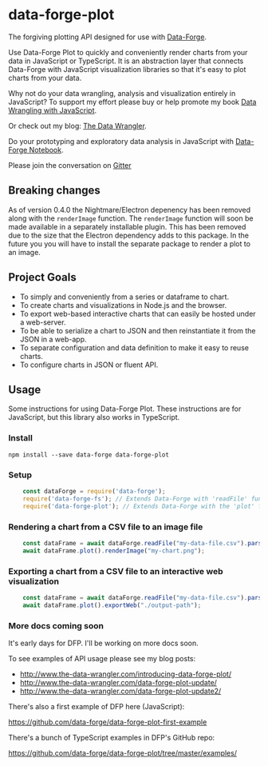 # data-forge-plot

The forgiving plotting API designed for use with [Data-Forge](https://github.com/data-forge/data-forge-ts).

Use Data-Forge Plot to quickly and conveniently render charts from your data in JavaScript or TypeScript. It is an abstraction layer that connects Data-Forge with JavaScript visualization libraries so that it's easy to plot charts from your data.

Why not do your data wrangling, analysis and visualization entirely in JavaScript? To support my effort please buy or help promote my book 
[Data Wrangling with JavaScript](http://bit.ly/2t2cJu2).

Or check out my blog: [The Data Wrangler](http://www.the-data-wrangler.com/).

Do your prototyping and exploratory data analysis in JavaScript with [Data-Forge Notebook](http://www.data-forge-notebook.com/).

Please join the conversation on [Gitter](https://gitter.im/data-forge)

## Breaking changes

As of version 0.4.0 the Nightmare/Electron depenency has been removed along with the `renderImage` function. The `renderImage` function will soon be made available in a separately installable plugin. This has been removed due to the size that the Electron dependency adds to this package. In the future you you will have to install the separate package to render a plot to an image.

## Project Goals

- To simply and conveniently from a series or dataframe to chart.
- To create charts and visualizations in Node.js and the browser.
- To export web-based interactive charts that can easily be hosted under a web-server.
- To be able to serialize a chart to JSON and then reinstantiate it from the JSON in a web-app.
- To separate configuration and data definition to make it easy to reuse charts.
- To configure charts in JSON or fluent API.

## Usage

Some instructions for using Data-Forge Plot. These instructions are for JavaScript, but this library also works in TypeScript.

### Install

    npm install --save data-forge data-forge-plot

### Setup

```javascript
    const dataForge = require('data-forge');
    require('data-forge-fs'); // Extends Data-Forge with 'readFile' function.
    require('data-forge-plot'); // Extends Data-Forge with the 'plot' function.
```

### Rendering a chart from a CSV file to an image file

```javascript
    const dataFrame = await dataForge.readFile("my-data-file.csv").parseCSV();
    await dataFrame.plot().renderImage("my-chart.png");
```

### Exporting a chart from a CSV file to an interactive web visualization

```javascript
    const dataFrame = await dataForge.readFile("my-data-file.csv").parseCSV();
    await dataFrame.plot().exportWeb("./output-path");
```

### More docs coming soon

It's early days for DFP. I'll be working on more docs soon.

To see examples of API usage please see my blog posts:
- http://www.the-data-wrangler.com/introducing-data-forge-plot/
- http://www.the-data-wrangler.com/data-forge-plot-update/
- http://www.the-data-wrangler.com/data-forge-plot-update2/

There's also a first example of DFP here (JavaScript):

https://github.com/data-forge/data-forge-plot-first-example

There's a bunch of TypeScript examples in DFP's GitHub repo:

https://github.com/data-forge/data-forge-plot/tree/master/examples/
